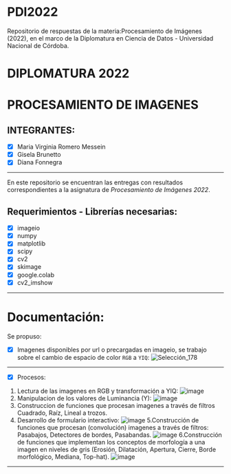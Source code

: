 # PDI2022
Repositorio de respuestas de la materia:Procesamiento de Imágenes (2022), en el marco de la Diplomatura en Ciencia de Datos - Universidad Nacional de Córdoba.

# **DIPLOMATURA 2022**

# PROCESAMIENTO DE IMAGENES

## INTEGRANTES:
   - [x] Maria Virginia Romero Messein
   - [x] Gisela Brunetto 
   - [x] Diana Fonnegra   

----   

En este repositorio se encuentran las entregas con resultados correspondientes a la asignatura de _Procesamiento de Imágenes 2022_.

## **Requerimientos - Librerías necesarias**:
   - [x] imageio
   - [x] numpy
   - [x] matplotlib
   - [x] scipy
   - [x] cv2
   - [x] skimage 
   - [x] google.colab
   - [x] cv2_imshow   
----

# Documentación:
Se propuso:
   - [x] Imagenes disponibles por url o precargadas en imageio, se trabajo sobre el cambio de espacio de color `RGB` a `YIQ`:
   ![Selección_178](https://user-images.githubusercontent.com/11649711/202180013-8537be9d-0a21-48a6-b97d-c45804dcb1f6.png)

  ----
   - [x] Procesos: 
  1. Lectura de las imagenes en RGB y transformación a YIQ:
  ![image](https://user-images.githubusercontent.com/11649711/202179193-de99d008-9616-4631-ba4c-51740747079c.png)
  2. Manipulacion de los valores de Luminancia (Y):
  ![image](https://user-images.githubusercontent.com/11649711/202179292-7407cd93-dac1-4fe8-abec-5aca88829308.png)
  3. Construccion de funciones que procesan imagenes a través de filtros Cuadrado, Raíz, Lineal a trozos.
  4. Desarrollo de formulario interactivo:
  ![image](https://user-images.githubusercontent.com/11649711/202180558-851294f7-580e-432a-986b-8b921fdcf76e.png)
  5.Construcción de funciones que procesan (convolución) imagenes a través de filtros: Pasabajos, Detectores de bordes, Pasabandas.
  ![image](https://user-images.githubusercontent.com/11649711/202181139-d774a910-387e-4532-a208-883a728c43b6.png)
  6.Construcción de funciones que implementan los conceptos de morfología a una imagen en niveles de gris (Erosión, Dilatación, Apertura, Cierre, Borde morfológico, Mediana, Top-hat).
  ![image](https://user-images.githubusercontent.com/11649711/202181486-4f7774ed-72bf-4f45-bf4d-14f445cabfd2.png)


  

  ----
  
